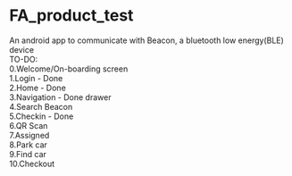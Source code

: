 # FA_product_test
An android app to communicate with Beacon, a bluetooth low energy(BLE) device<br>
TO-DO:<br>
0.Welcome/On-boarding screen <br>
1.Login - Done <br>
2.Home - Done <br>
3.Navigation - Done drawer<br>
4.Search Beacon <br>
5.Checkin - Done<br>
6.QR Scan<br>
7.Assigned<br>
8.Park car<br>
9.Find car<br>
10.Checkout<br>
